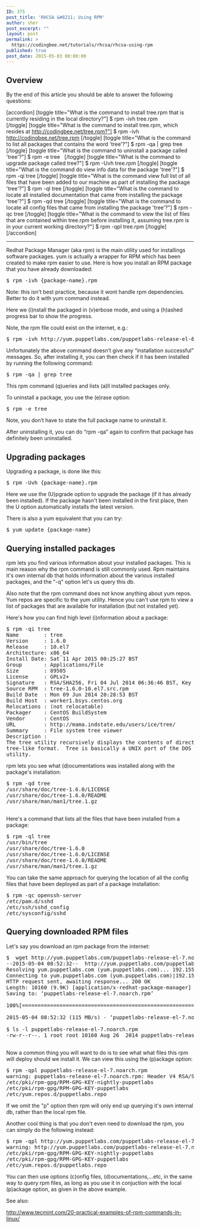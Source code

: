```yaml
---
ID: 375
post_title: 'RHCSA &#8211; Using RPM'
author: sher
post_excerpt: ""
layout: post
permalink: >
  https://codingbee.net/tutorials/rhcsa/rhcsa-using-rpm
published: true
post_date: 2015-05-03 00:00:00
---
```

<h2>Overview</h2>
By the end of this article you should be able to answer the following questions:

[accordion]
[toggle title="What is the command to install tree.rpm that is currently residing in the local directory?"]
$ rpm -ivh tree.rpm                
[/toggle]
[toggle title="What is the command to install tree.rpm, which resides at http://codingbee.net/tree.rpm?"]
$ rpm -ivh http://codingbee.net/tree.rpm 
[/toggle]
[toggle title="What is the command to list all packages that contains the word 'tree'?"]
$ rpm -qa | grep tree  
[/toggle]
[toggle title="What is the command to uninstall a package called 'tree'?"]
$ rpm -e tree  
[/toggle]
[toggle title="What is the command to upgrade package called tree?"]
$ rpm -Uvh tree.rpm 
[/toggle]
[toggle title="What is the command do view info data for the package 'tree'?"]
$ rpm -qi tree
[/toggle]
[toggle title="What is the command view full list of all files that have been added to our machine as part of installing the package 'tree'?"]
$ rpm -ql tree
[/toggle]
[toggle title="What is the command to locate all installed documentation that came from installing the package 'tree'?"]
$ rpm -qd tree
[/toggle]
[toggle title="What is the command to locate all config files that came from installing the package 'tree'?"]
$ rpm -qc tree
[/toggle]
[toggle title="What is the command to view the list of files that are contained within tree.rpm before installing it, assuming tree.rpm is in your current working directory?"]
$ rpm -qpl tree.rpm
[/toggle]
[/accordion]

<hr/>

Redhat Package Manager (aka rpm) is the main utility used for installings software packages. yum is actually a wrapper for RPM which has been created to make rpm easier to use. Here is how you install an RPM package that you have already downloaded:


<pre>
$ rpm -ivh {package-name}.rpm                
</pre>
Note: this isn't best practice, because it wont handle rpm dependencies. Better to do it with yum command instead. 

Here we (i)nstall the packaged in (v)erbose mode, and using a (h)ashed progress bar to show the progress. 

Note, the rpm file could exist on the internet, e.g.: 

<pre>
$ rpm -ivh http://yum.puppetlabs.com/puppetlabs-release-el-6.noarch.rpm 
</pre>


Unfortunately the above command doesn’t give any “installation successful” messages. So, after installing it, you can then check if it has been installed by running the following command:

<pre>
$ rpm -qa | grep tree  
</pre>


This rpm command (q)ueries and lists (a)ll installed packages only.  


To uninstall a package, you use the (e)rase option:


<pre>
$ rpm -e tree  
</pre>


Note, you don’t have to state the full package name to uninstall it.

After uninstalling it, you can do “rpm -qa” again to confirm that package has definitely been uninstalled.


<h2>Upgrading packages</h2>
Upgrading a package, is done like this:

<pre>
$ rpm -Uvh {package-name}.rpm 
</pre>

Here we use the (U)pgrade option to upgrade the package (if it has already been installed). If the package hasn't been installed in the first place, then the U option automatically installs the latest version. 


There is also a yum equivalent that you can try:

<pre>
$ yum update {package-name} 
</pre>


<h2>Querying installed packages</h2>

rpm lets you find various information about your installed packages. This is main reason why the rpm command is still commonly used. Rpm maintains it's own internal db that holds information about the various installed packages, and the "-q" option let's us query this db. 

Also note that the rpm command does not know anything about yum repos. Yum repos are specific to the yum utility. Hence you can't use rpm to view a list of packages that are available for installation (but not installed yet).


Here's how you can find high level (i)nformation about a package:
<pre>
$ rpm -qi tree
Name        : tree
Version     : 1.6.0
Release     : 10.el7
Architecture: x86_64
Install Date: Sat 11 Apr 2015 00:25:27 BST
Group       : Applications/File
Size        : 89505
License     : GPLv2+
Signature   : RSA/SHA256, Fri 04 Jul 2014 06:36:46 BST, Key ID 24c6a8a7f4a80eb5
Source RPM  : tree-1.6.0-10.el7.src.rpm
Build Date  : Mon 09 Jun 2014 20:28:53 BST
Build Host  : worker1.bsys.centos.org
Relocations : (not relocatable)
Packager    : CentOS BuildSystem <http://bugs.centos.org>
Vendor      : CentOS
URL         : http://mama.indstate.edu/users/ice/tree/
Summary     : File system tree viewer
Description :
The tree utility recursively displays the contents of directories in a
tree-like format.  Tree is basically a UNIX port of the DOS tree
utility.
</pre>








rpm lets you see what (d)ocumentations was installed along with the package's installation:

<pre>
$ rpm -qd tree
/usr/share/doc/tree-1.6.0/LICENSE
/usr/share/doc/tree-1.6.0/README
/usr/share/man/man1/tree.1.gz

</pre> 


Here's a command that lists all the files that have been installed from a package:


<pre>
$ rpm -ql tree
/usr/bin/tree
/usr/share/doc/tree-1.6.0
/usr/share/doc/tree-1.6.0/LICENSE
/usr/share/doc/tree-1.6.0/README
/usr/share/man/man1/tree.1.gz
</pre>
 


You can take the same approach for querying the location of all the config files that have been deployed as part of a package installation: 


<pre>
$ rpm -qc openssh-server
/etc/pam.d/sshd
/etc/ssh/sshd_config
/etc/sysconfig/sshd
</pre>




<h2>Querying downloaded RPM files</h2>

Let's say you download an rpm package from the internet:

<pre>
$  wget http://yum.puppetlabs.com/puppetlabs-release-el-7.noarch.rpm
--2015-05-04 08:52:32--  http://yum.puppetlabs.com/puppetlabs-release-el-7.noarch.rpm
Resolving yum.puppetlabs.com (yum.puppetlabs.com)... 192.155.89.90, 2600:3c03::f03c:91ff:fedb:6b1d
Connecting to yum.puppetlabs.com (yum.puppetlabs.com)|192.155.89.90|:80... connected.
HTTP request sent, awaiting response... 200 OK
Length: 10160 (9.9K) [application/x-redhat-package-manager]
Saving to: ‘puppetlabs-release-el-7.noarch.rpm’

100%[==========================================================================================>] 10,160      --.-K/s   in 0s

2015-05-04 08:52:32 (115 MB/s) - ‘puppetlabs-release-el-7.noarch.rpm’ saved [10160/10160]

$ ls -l puppetlabs-release-el-7.noarch.rpm
-rw-r--r--. 1 root root 10160 Aug 26  2014 puppetlabs-release-el-7.noarch.rpm

</pre>

Now a common thing you will want to do is to see what what files this rpm will deploy should we install it. We can view this using the (p)ackage option:


<pre>
$ rpm -qpl puppetlabs-release-el-7.noarch.rpm
warning: puppetlabs-release-el-7.noarch.rpm: Header V4 RSA/SHA1 Signature, key ID 4bd6ec30: NOKEY
/etc/pki/rpm-gpg/RPM-GPG-KEY-nightly-puppetlabs
/etc/pki/rpm-gpg/RPM-GPG-KEY-puppetlabs
/etc/yum.repos.d/puppetlabs.repo
</pre>

If we omit the "p" option then rpm will only end up querying it's own internal db, rather than the local rpm file. 

Another cool thing is that you don't even need to download the rpm, you can simply do the following instead:


<pre>
$ rpm -qpl http://yum.puppetlabs.com/puppetlabs-release-el-7.noarch.rpm
warning: http://yum.puppetlabs.com/puppetlabs-release-el-7.noarch.rpm: Header V4 RSA/SHA1 Signature, key ID 4bd6ec30: NOKEY
/etc/pki/rpm-gpg/RPM-GPG-KEY-nightly-puppetlabs
/etc/pki/rpm-gpg/RPM-GPG-KEY-puppetlabs
/etc/yum.repos.d/puppetlabs.repo
</pre>

You can then use options (c)onfig files, (d)ocumentations,...etc, in the same way to query rpm files, as long as you use it in conjuction with the local (p)ackage option, as given in the above example. 



See also:

http://www.tecmint.com/20-practical-examples-of-rpm-commands-in-linux/